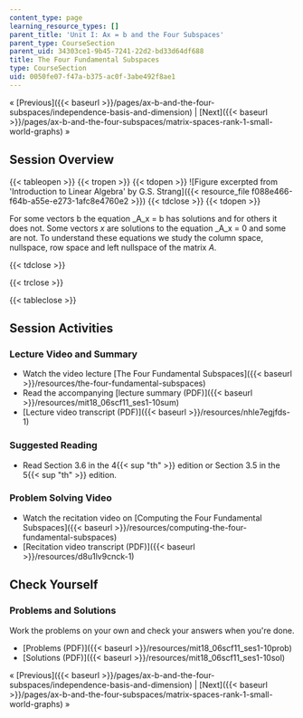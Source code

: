 ```yaml
---
content_type: page
learning_resource_types: []
parent_title: 'Unit I: Ax = b and the Four Subspaces'
parent_type: CourseSection
parent_uid: 34303ce1-9b45-7241-22d2-bd33d64df688
title: The Four Fundamental Subspaces
type: CourseSection
uid: 0050fe07-f47a-b375-ac0f-3abe492f8ae1
---
```


« [Previous]({{< baseurl >}}/pages/ax-b-and-the-four-subspaces/independence-basis-and-dimension) | [Next]({{< baseurl >}}/pages/ax-b-and-the-four-subspaces/matrix-spaces-rank-1-small-world-graphs) »

Session Overview
----------------

{{< tableopen >}}
{{< tropen >}}
{{< tdopen >}}
![Figure excerpted from 'Introduction to Linear Algebra' by G.S. Strang]({{< resource_file f088e466-f64b-a55e-e273-1afc8e4760e2 >}})
{{< tdclose >}}
{{< tdopen >}}


For some vectors b the equation _A_x = b has solutions and for others it does not. Some vectors _x_ are solutions to the equation _A_x = 0 and some are not. To understand these equations we study the column space, nullspace, row space and left nullspace of the matrix _A_.


{{< tdclose >}}

{{< trclose >}}

{{< tableclose >}}

Session Activities
------------------

### Lecture Video and Summary

*   Watch the video lecture [The Four Fundamental Subspaces]({{< baseurl >}}/resources/the-four-fundamental-subspaces)
*   Read the accompanying [lecture summary (PDF)]({{< baseurl >}}/resources/mit18_06scf11_ses1-10sum)
*   [Lecture video transcript (PDF)]({{< baseurl >}}/resources/nhle7egjfds-1)

### Suggested Reading

*   Read Section 3.6 in the 4{{< sup "th" >}} edition or Section 3.5 in the 5{{< sup "th" >}} edition.

### Problem Solving Video

*   Watch the recitation video on [Computing the Four Fundamental Subspaces]({{< baseurl >}}/resources/computing-the-four-fundamental-subspaces)
*   [Recitation video transcript (PDF)]({{< baseurl >}}/resources/d8u1lv9cnck-1)

Check Yourself
--------------

### Problems and Solutions

Work the problems on your own and check your answers when you're done.

*   [Problems (PDF)]({{< baseurl >}}/resources/mit18_06scf11_ses1-10prob)
*   [Solutions (PDF)]({{< baseurl >}}/resources/mit18_06scf11_ses1-10sol)

« [Previous]({{< baseurl >}}/pages/ax-b-and-the-four-subspaces/independence-basis-and-dimension) | [Next]({{< baseurl >}}/pages/ax-b-and-the-four-subspaces/matrix-spaces-rank-1-small-world-graphs) »